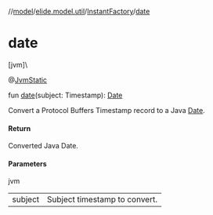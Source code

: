 //[model](../../../index.md)/[elide.model.util](../index.md)/[InstantFactory](index.md)/[date](date.md)

# date

[jvm]\

@[JvmStatic](https://kotlinlang.org/api/latest/jvm/stdlib/kotlin.jvm/-jvm-static/index.html)

fun [date](date.md)(subject: Timestamp): [Date](https://docs.oracle.com/javase/8/docs/api/java/util/Date.html)

Convert a Protocol Buffers Timestamp record to a Java [Date](https://docs.oracle.com/javase/8/docs/api/java/util/Date.html).

#### Return

Converted Java Date.

#### Parameters

jvm

| | |
|---|---|
| subject | Subject timestamp to convert. |
